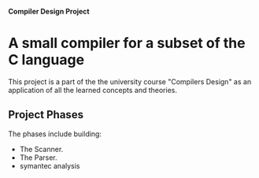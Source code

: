 **Compiler Design Project**
# A small compiler for a subset of the C language
This project is a part of the the university course "Compilers Design" as an application of all the learned concepts and theories.

## Project Phases
The phases include building:
- The Scanner.
- The Parser.
- symantec analysis

